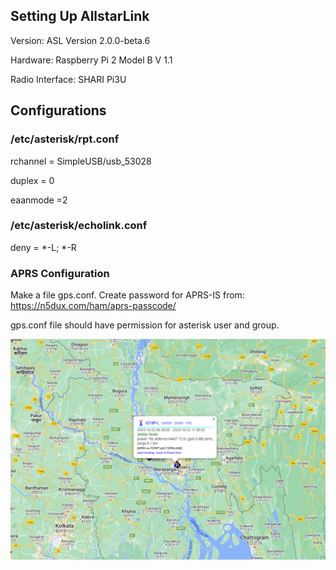## Setting Up AllstarLink 

Version: ASL Version 2.0.0-beta.6

Hardware: Raspberry Pi 2 Model B V 1.1

Radio Interface: SHARI Pi3U

## Configurations

### /etc/asterisk/rpt.conf

rchannel = SimpleUSB/usb_53028

duplex = 0

eaanmode =2

### /etc/asterisk/echolink.conf

deny = *-L; *-R

### APRS Configuration

Make a file gps.conf. Create password for APRS-IS from: https://n5dux.com/ham/aprs-passcode/

gps.conf file should have permission for asterisk user and group.


<img src="https://github.com/ibshafique/allstarlink-setup/blob/main/assets/aprs_map.png">
